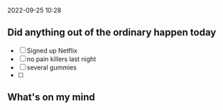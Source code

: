 2022-09-25
10:28

## Did anything out of the ordinary happen today
- [ ] Signed up Netflix
- [ ] no pain killers last night
- [ ] several gummies
- [ ] 

## What's on my mind

